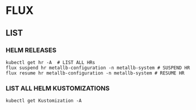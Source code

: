 # FLUX

## LIST

### HELM RELEASES

```
kubectl get hr -A  # LIST ALL HRs
flux suspend hr metallb-configuration -n metallb-system # SUSPEND HR
flux resume hr metallb-configuration -n metallb-system # RESUME HR
```

### LIST ALL HELM KUSTOMIZATIONS

```
kubectl get Kustomization -A
```


